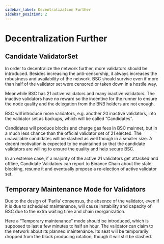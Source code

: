 ```yaml
---
sidebar_label: Decentralization Further
sidebar_position: 2
---
```


# Decentralization Further

## Candidate ValidatorSet
In order to decentralize the network further, more validators should be introduced. Besides increasing the anti-censorship, it always increases the robustness and availability of the network. BSC should survive even if more than half of the validator set were censored or taken down in a hostile way.

Meanwhile BSC has 21 active validators and many inactive validators. The inactive validators have no reward so the incentive for the runner to ensure the node quality and the delegation from the BNB holders are not enough.

BSC will introduce more validators, e.g. another 20 inactive validators, into the validator set as backups, which will be called “Candidates”.

Candidates will produce blocks and charge gas fees in BSC mainnet, but in a much less chance than the official validator set of 21 elected. The unavailable candidates will be slashed as well though in a smaller size. A decent motivation is expected to be maintained so that the candidate validators are willing to ensure the quality and help secure BSC.

In an extreme case, if a majority of the active 21 validators get attacked and offline, Candidate Validators can report to Binance Chain about the stale blocking, resume it and eventually propose a re-election of active validator set.

## Temporary Maintenance Mode for Validators
Due to the design of ‘Parlia’ consensus, the absence of the validator, even if it is due to scheduled maintenance, will cause instability and capacity of BSC due to the extra waiting time and chain reorganization.

Here a “Temporary maintenance” mode should be introduced, which is supposed to last a few minutes to half an hour. The validator can claim to the network about its planned maintenance. Its seat will be temporarily dropped from the block producing rotation, though it will still be slashed.